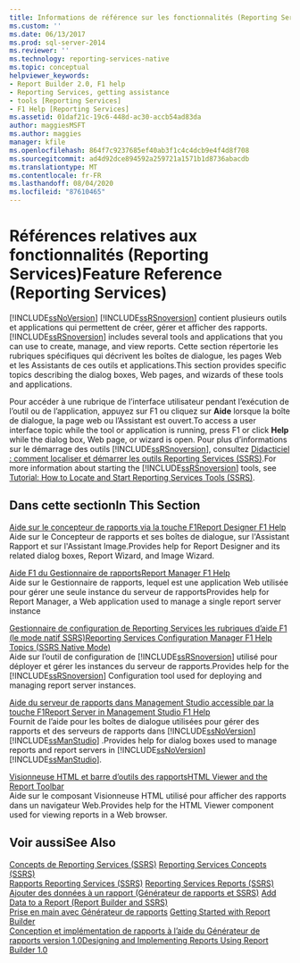 ```yaml
---
title: Informations de référence sur les fonctionnalités (Reporting Services) | Microsoft Docs
ms.custom: ''
ms.date: 06/13/2017
ms.prod: sql-server-2014
ms.reviewer: ''
ms.technology: reporting-services-native
ms.topic: conceptual
helpviewer_keywords:
- Report Builder 2.0, F1 help
- Reporting Services, getting assistance
- tools [Reporting Services]
- F1 Help [Reporting Services]
ms.assetid: 01daf21c-19c6-448d-ac30-accb54ad83da
author: maggiesMSFT
ms.author: maggies
manager: kfile
ms.openlocfilehash: 864f7c9237685ef40ab3f1c4c4dcb9e4f4d8f708
ms.sourcegitcommit: ad4d92dce894592a259721a1571b1d8736abacdb
ms.translationtype: MT
ms.contentlocale: fr-FR
ms.lasthandoff: 08/04/2020
ms.locfileid: "87610465"
---
```

# <a name="feature-reference-reporting-services"></a><span data-ttu-id="d42ab-102">Références relatives aux fonctionnalités (Reporting Services)</span><span class="sxs-lookup"><span data-stu-id="d42ab-102">Feature Reference (Reporting Services)</span></span>
  [!INCLUDE[ssNoVersion](../includes/ssnoversion-md.md)] <span data-ttu-id="d42ab-103">[!INCLUDE[ssRSnoversion](../includes/ssrsnoversion-md.md)] contient plusieurs outils et applications qui permettent de créer, gérer et afficher des rapports.</span><span class="sxs-lookup"><span data-stu-id="d42ab-103">[!INCLUDE[ssRSnoversion](../includes/ssrsnoversion-md.md)] includes several tools and applications that you can use to create, manage, and view reports.</span></span> <span data-ttu-id="d42ab-104">Cette section répertorie les rubriques spécifiques qui décrivent les boîtes de dialogue, les pages Web et les Assistants de ces outils et applications.</span><span class="sxs-lookup"><span data-stu-id="d42ab-104">This section provides specific topics describing the dialog boxes, Web pages, and wizards of these tools and applications.</span></span>  
  
 <span data-ttu-id="d42ab-105">Pour accéder à une rubrique de l’interface utilisateur pendant l’exécution de l’outil ou de l’application, appuyez sur F1 ou cliquez sur **Aide** lorsque la boîte de dialogue, la page web ou l’Assistant est ouvert.</span><span class="sxs-lookup"><span data-stu-id="d42ab-105">To access a user interface topic while the tool or application is running, press F1 or click **Help** while the dialog box, Web page, or wizard is open.</span></span> <span data-ttu-id="d42ab-106">Pour plus d’informations sur le démarrage des outils [!INCLUDE[ssRSnoversion](../includes/ssrsnoversion-md.md)], consultez [Didacticiel : comment localiser et démarrer les outils Reporting Services &#40;SSRS&#41;](tools/tutorial-how-to-locate-and-start-reporting-services-tools-ssrs.md).</span><span class="sxs-lookup"><span data-stu-id="d42ab-106">For more information about starting the [!INCLUDE[ssRSnoversion](../includes/ssrsnoversion-md.md)] tools, see [Tutorial: How to Locate and Start Reporting Services Tools &#40;SSRS&#41;](tools/tutorial-how-to-locate-and-start-reporting-services-tools-ssrs.md).</span></span>  
  
## <a name="in-this-section"></a><span data-ttu-id="d42ab-107">Dans cette section</span><span class="sxs-lookup"><span data-stu-id="d42ab-107">In This Section</span></span>  
 [<span data-ttu-id="d42ab-108">Aide sur le concepteur de rapports via la touche F1</span><span class="sxs-lookup"><span data-stu-id="d42ab-108">Report Designer F1 Help</span></span>](tools/report-designer-f1-help.md)  
 <span data-ttu-id="d42ab-109">Aide sur le Concepteur de rapports et ses boîtes de dialogue, sur l'Assistant Rapport et sur l'Assistant Image.</span><span class="sxs-lookup"><span data-stu-id="d42ab-109">Provides help for Report Designer and its related dialog boxes, Report Wizard, and Image Wizard.</span></span>  
  
 [<span data-ttu-id="d42ab-110">Aide F1 du Gestionnaire de rapports</span><span class="sxs-lookup"><span data-stu-id="d42ab-110">Report Manager F1 Help</span></span>](../../2014/reporting-services/report-manager-f1-help.md)  
 <span data-ttu-id="d42ab-111">Aide sur le Gestionnaire de rapports, lequel est une application Web utilisée pour gérer une seule instance du serveur de rapports</span><span class="sxs-lookup"><span data-stu-id="d42ab-111">Provides help for Report Manager, a Web application used to manage a single report server instance</span></span>  
  
 [<span data-ttu-id="d42ab-112">Gestionnaire de configuration de Reporting Services les rubriques d’aide F1 &#40;le mode natif SSRS&#41;</span><span class="sxs-lookup"><span data-stu-id="d42ab-112">Reporting Services Configuration Manager F1 Help Topics &#40;SSRS Native Mode&#41;</span></span>](../../2014/sql-server/install/reporting-services-configuration-manager-f1-help-topics-ssrs-native-mode.md)  
 <span data-ttu-id="d42ab-113">Aide sur l’outil de configuration de [!INCLUDE[ssRSnoversion](../includes/ssrsnoversion-md.md)] utilisé pour déployer et gérer les instances du serveur de rapports.</span><span class="sxs-lookup"><span data-stu-id="d42ab-113">Provides help for the [!INCLUDE[ssRSnoversion](../includes/ssrsnoversion-md.md)] Configuration tool used for deploying and managing report server instances.</span></span>  
  
 [<span data-ttu-id="d42ab-114">Aide du serveur de rapports dans Management Studio accessible par la touche F1</span><span class="sxs-lookup"><span data-stu-id="d42ab-114">Report Server in Management Studio F1 Help</span></span>](tools/report-server-in-management-studio-f1-help.md)  
 <span data-ttu-id="d42ab-115">Fournit de l’aide pour les boîtes de dialogue utilisées pour gérer des rapports et des serveurs de rapports dans [!INCLUDE[ssNoVersion](../includes/ssnoversion-md.md)] [!INCLUDE[ssManStudio](../includes/ssmanstudio-md.md)] .</span><span class="sxs-lookup"><span data-stu-id="d42ab-115">Provides help for dialog boxes used to manage reports and report servers in [!INCLUDE[ssNoVersion](../includes/ssnoversion-md.md)] [!INCLUDE[ssManStudio](../includes/ssmanstudio-md.md)].</span></span>  
  
 [<span data-ttu-id="d42ab-116">Visionneuse HTML et barre d’outils des rapports</span><span class="sxs-lookup"><span data-stu-id="d42ab-116">HTML Viewer and the Report Toolbar</span></span>](html-viewer-and-the-report-toolbar.md)  
 <span data-ttu-id="d42ab-117">Aide sur le composant Visionneuse HTML utilisé pour afficher des rapports dans un navigateur Web.</span><span class="sxs-lookup"><span data-stu-id="d42ab-117">Provides help for the HTML Viewer component used for viewing reports in a Web browser.</span></span>  
  
## <a name="see-also"></a><span data-ttu-id="d42ab-118">Voir aussi</span><span class="sxs-lookup"><span data-stu-id="d42ab-118">See Also</span></span>  
 <span data-ttu-id="d42ab-119">[Concepts de Reporting Services &#40;SSRS&#41;](reporting-services-concepts-ssrs.md) </span><span class="sxs-lookup"><span data-stu-id="d42ab-119">[Reporting Services Concepts &#40;SSRS&#41;](reporting-services-concepts-ssrs.md) </span></span>  
 <span data-ttu-id="d42ab-120">[Rapports Reporting Services &#40;SSRS&#41;](reports/reporting-services-reports-ssrs.md) </span><span class="sxs-lookup"><span data-stu-id="d42ab-120">[Reporting Services Reports &#40;SSRS&#41;](reports/reporting-services-reports-ssrs.md) </span></span>  
 <span data-ttu-id="d42ab-121">[Ajouter des données à un rapport &#40;Générateur de rapports et SSRS&#41;](report-data/report-datasets-ssrs.md) </span><span class="sxs-lookup"><span data-stu-id="d42ab-121">[Add Data to a Report &#40;Report Builder and SSRS&#41;](report-data/report-datasets-ssrs.md) </span></span>  
 <span data-ttu-id="d42ab-122">[Prise en main avec Générateur de rapports](https://www.microsoft.com/download/en/details.aspx?id=29072) </span><span class="sxs-lookup"><span data-stu-id="d42ab-122">[Getting Started with Report Builder](https://www.microsoft.com/download/en/details.aspx?id=29072) </span></span>  
 [<span data-ttu-id="d42ab-123">Conception et implémentation de rapports à l’aide du Générateur de rapports version 1.0</span><span class="sxs-lookup"><span data-stu-id="d42ab-123">Designing and Implementing Reports Using Report Builder 1.0</span></span>](https://go.microsoft.com/fwlink/?LinkId=142601)  
  
  
